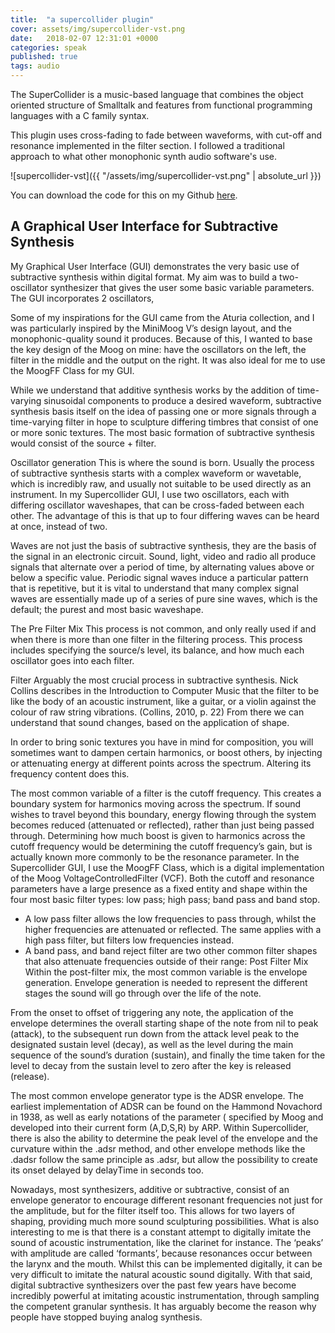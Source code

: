 ```yaml
---
title:  "a supercollider plugin"
cover: assets/img/supercollider-vst.png
date:   2018-02-07 12:31:01 +0000
categories: speak
published: true
tags: audio
---
```


The SuperCollider is a music-based language that combines the object oriented structure of Smalltalk and features from functional programming languages with a C family syntax.

This plugin uses cross-fading to fade between waveforms, with cut-off and resonance implemented in the filter section. I followed a traditional approach to what other monophonic synth audio software's use.

![supercollider-vst]({{ "/assets/img/supercollider-vst.png" | absolute_url }})

You can download the code for this on my Github [here](https://github.com/williamdunstanmorris/vst_gui).


## A Graphical User Interface for Subtractive Synthesis

My Graphical User Interface (GUI) demonstrates the very basic use of subtractive synthesis within digital format. My aim was to build a two-oscillator synthesizer that gives the user some basic variable parameters. The GUI incorporates 2 oscillators,

Some of my inspirations for the GUI came from the Aturia collection, and I was particularly inspired by the MiniMoog V’s design layout, and the monophonic-quality sound it produces. Because of this, I wanted to base the key design of the Moog on mine: have the oscillators on the left, the filter in the middle and the output on the right. It was also ideal for me to use the MoogFF Class for my GUI.

While we understand that additive synthesis works by the addition of time-varying sinusoidal components to produce a desired waveform, subtractive synthesis basis itself on the idea of passing one or more signals through a time-varying filter in hope to sculpture differing timbres that consist of one or more sonic textures. The most basic formation of subtractive synthesis would consist of the source + filter.

Oscillator generation This is where the sound is born. Usually the process of subtractive synthesis starts with a complex waveform or wavetable, which is incredibly raw, and usually not suitable to be used directly as an instrument. In my Supercollider GUI, I use two oscillators, each with differing oscillator waveshapes, that can be cross-faded between each other. The advantage of this is that up to four differing waves can be heard at once, instead of two.

Waves are not just the basis of subtractive synthesis, they are the basis of the signal in an electronic circuit. Sound, light, video and radio all produce signals that alternate over a period of time, by alternating values above or below a specific value. Periodic signal waves induce a particular pattern that is repetitive, but it is vital to understand that many complex signal waves are essentially made up of a series of pure sine waves, which is the default; the purest and most basic waveshape.

The Pre Filter Mix This process is not common, and only really used if and when there is more than one filter in the filtering process. This process includes specifying the source/s level, its balance, and how much each oscillator goes into each filter.

Filter Arguably the most crucial process in subtractive synthesis. Nick Collins describes in the Introduction to Computer Music that the filter to be like the body of an acoustic instrument, like a guitar, or a violin against the colour of raw string vibrations. (Collins, 2010, p. 22) From there we can understand that sound changes, based on the application of shape.

In order to bring sonic textures you have in mind for composition, you will sometimes want to dampen certain harmonics, or boost others, by injecting or attenuating energy at different points across the spectrum. Altering its frequency content does this.

The most common variable of a filter is the cutoff frequency. This creates a boundary system for harmonics moving across the spectrum. If sound wishes to travel beyond this boundary, energy flowing through the system becomes reduced (attenuated or reflected), rather than just being passed through. Determining how much boost is given to harmonics across the cutoff frequency would be determining the cutoff frequency’s gain, but is actually known more commonly to be the resonance parameter. In the Supercollider GUI, I use the MoogFF Class, which is a digital implementation of the Moog VoltageControlledFilter (VCF). Both the cutoff and resonance parameters have a large presence as a fixed entity and shape within the four most basic filter types: low pass; high pass; band pass and band stop.

-	A low pass filter allows the low frequencies to pass through, whilst the higher frequencies are attenuated or reflected. The same applies with a high pass filter, but filters low frequencies instead.
-	A band pass, and band reject filter are two other common filter shapes that also attenuate frequencies outside of their range:
     Post Filter Mix Within the post-filter mix, the most common variable is the envelope generation. Envelope generation is needed to represent the different stages the sound will go through over the life of the note.

From the onset to offset of triggering any note, the application of the envelope determines the overall starting shape of the note from nil to peak (attack), to the subsequent run down from the attack level peak to the designated sustain level (decay), as well as the level during the main sequence of the sound’s duration (sustain), and finally the time taken for the level to decay from the sustain level to zero after the key is released (release).

The most common envelope generator type is the ADSR envelope. The earliest implementation of ADSR can be found on the Hammond Novachord in 1938, as well as early notations of the parameter ( specified by Moog and developed into their current form (A,D,S,R) by ARP. Within Supercollider, there is also the ability to determine the peak level of the envelope and the curvature within the .adsr method, and other envelope methods like the .dadsr follow the same principle as .adsr, but allow the possibility to create its onset delayed by delayTime in seconds too.

Nowadays, most synthesizers, additive or subtractive, consist of an envelope generator to encourage different resonant frequencies not just for the amplitude, but for the filter itself too. This allows for two layers of shaping, providing much more sound sculpturing possibilities. What is also interesting to me is that there is a constant attempt to digitally imitate the sound of acoustic instrumentation, like the clarinet for instance. The ‘peaks’ with amplitude are called ‘formants’, because resonances occur between the larynx and the mouth. Whilst this can be implemented digitally, it can be very difficult to imitate the natural acoustic sound digitally. With that said, digital subtractive synthesizers over the past few years have become incredibly powerful at imitating acoustic instrumentation, through sampling the competent granular synthesis. It has arguably become the reason why people have stopped buying analog synthesis.
